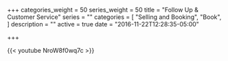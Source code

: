 +++
categories_weight = 50
series_weight = 50
title = "Follow Up & Customer Service"
series = ""
categories = [
  "Selling and Booking",
  "Book",
]
description = ""
active = true
date = "2016-11-22T12:28:35-05:00"

+++

{{< youtube NroW8f0wq7c >}}
